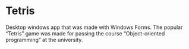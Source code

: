 # Tetris

Desktop windows app that was made with Windows Forms. 
The popular “Tetris” game was made for passing the course “Object-oriented programming” at the university.

